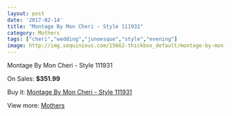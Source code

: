 ```yaml
---
layout: post
date: '2017-02-14'
title: "Montage By Mon Cheri - Style 111931"
category: Mothers
tags: ["cheri","wedding","junoesque","style","evening"]
image: http://img.sequinious.com/15662-thickbox_default/montage-by-mon-cheri-style-111931.jpg
---
```

Montage By Mon Cheri - Style 111931

On Sales: **$351.99**
<a href="https://www.sequinious.com/mothers/7395-montage-by-mon-cheri-style-111931.html"><amp-img layout="responsive" width="600" height="600" src="//img.sequinious.com/15662-thickbox_default/montage-by-mon-cheri-style-111931.jpg" alt="Montage By Mon Cheri - Style 111931 0" /></a>

Buy it: [Montage By Mon Cheri - Style 111931](https://www.sequinious.com/mothers/7395-montage-by-mon-cheri-style-111931.html "Montage By Mon Cheri - Style 111931")

View more: [Mothers](https://www.sequinious.com/6-mothers "Mothers")